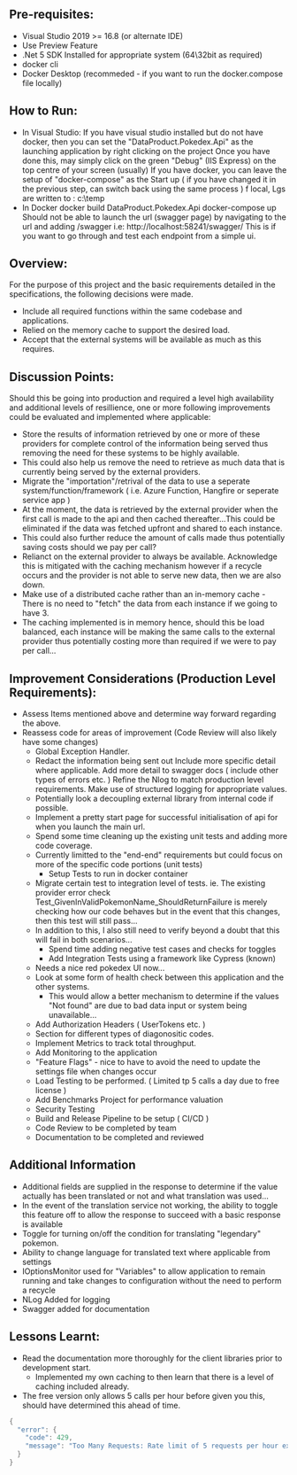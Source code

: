 ## Pre-requisites:
 - Visual Studio 2019 >= 16.8 (or alternate IDE)
 - Use Preview Feature
 - .Net 5 SDK Installed for appropriate system (64\32bit as required)
 - docker cli
 - Docker Desktop (recommeded - if you want to run the docker.compose file locally) 

## How to Run: 
- In Visual Studio:
If you have visual studio installed but do not have docker, then you can set the "DataProduct.Pokedex.Api" as the launching application by right clicking on the project 
Once you have done this, may simply click on the green "Debug" (IIS Express) on the top centre of your screen (usually) 
If you have docker, you can leave the setup of "docker-compose" as the Start up ( if you have changed it in the previous step, can switch back using the same process ) f local, Lgs are written to : c:\temp
- In Docker
docker build DataProduct.Pokedex.Api
docker-compose up
Should not be able to launch the url (swagger page) by navigating to the url and adding /swagger i.e: http://localhost:58241/swagger/ This is if you want to go through and test each endpoint from a simple ui.
			
## Overview:
For the purpose of this project and the basic requirements detailed in the specifications, the following decisions were made.
- Include all required functions within the same codebase and applications.
- Relied on the memory cache to support the desired load.
- Accept that the external systems will be available as much as this requires.

## Discussion Points:
Should this be going into production and required a level high availability and additional levels of resillience, one or more following improvements could be evaluated and implemented where applicable:
- Store the results of information retrieved by one or more of these providers for complete control of the information being served thus removing the need for these systems to be highly available.
- This could also help us remove the need to retrieve as much data that is currently being served by the external providers.
- Migrate the "importation"/retrival of the data to use a seperate system/function/framework ( i.e. Azure Function, Hangfire or seperate service app )
- At the moment, the data is retrieved by the external provider when the first call is made to the api and then cached thereafter...This could be eliminated if the data was fetched upfront and shared to each instance.
- This could also further reduce the amount of calls made thus potentially saving costs should we pay per call?
- Relianct on the external provider to always be available. Acknowledge this is mitigated with the caching mechanism however if a recycle occurs and the provider is not able to serve new data, then we are also down. 
- Make use of a distributed cache rather than an in-memory cache - There is no need to "fetch" the data from each instance if we going to have 3.
- The caching implemented is in memory hence, should this be load balanced, each instance will be making the same calls to the external provider thus potentially costing more than required if we were to pay per call...

## Improvement Considerations (Production Level Requirements):
- Assess Items mentioned above and determine way forward regarding the above.
- Reassess code for areas of improvement (Code Review will also likely have some changes)
  - Global Exception Handler.
  - Redact the information being sent out
	Include more specific detail where applicable.
	Add more detail to swagger docs ( include other types of errors etc. )
	Refine the Nlog to match production level requirements.
	Make use of structured logging for appropriate values.
  - Potentially look a decoupling external library from internal code if possible.
  - Implement a pretty start page for successful initialisation of api for when you launch the main url.
  - Spend some time cleaning up the existing unit tests and adding more code coverage.
  - Currently limitted to the "end-end" requirements but could focus on more of the specific code portions (unit tests)
  	- Setup Tests to run in docker container
  - Migrate certain test to integration level of tests. ie. The existing provider error check Test_GivenInValidPokemonName_ShouldReturnFailure is merely checking how our code behaves but in the event that this changes, then this test will still pass...
  - In addition to this, I also still need to verify beyond a doubt that this will fail in both scenarios...
	- Spend time adding negative test cases and checks for toggles
	- Add Integration Tests using a framework like Cypress (known)
  - Needs a nice red pokedex UI now...
  - Look at some form of health check between this application and the other systems.
	- This would allow a better mechanism to determine if the values "Not found" are due to bad data input or system being unavailable...
  - Add Authorization Headers ( UserTokens etc. )
  - Section for different types of diagonositic codes.
  - Implement Metrics to track total throughput.
  - Add Monitoring to the application
  - "Feature Flags" - nice to have to avoid the need to update the settings file when changes occur
  - Load Testing to be performed. ( Limited tp 5 calls a day due to free license )
  - Add Benchmarks Project for performance valuation
  - Security Testing
  - Build and Release Pipeline to be setup ( CI/CD )
  - Code Review to be completed by team
  - Documentation to be completed and reviewed

## Additional Information
- Additional fields are supplied in the response to determine if the value actually has been translated or not and what translation was used...
- In the event of the translation service not working, the ability to toggle this feature off to allow the response to succeed with a basic response is available
- Toggle for turning on/off the condition for translating "legendary" pokemon.
- Ability to change language for translated text where applicable from settings
- IOptionsMonitor used for "Variables" to allow application to remain running and take changes to configuration without the need to perform a recycle
- NLog Added for logging
- Swagger added for documentation
	
## Lessons Learnt:
 - Read the documentation more thoroughly for the client libraries prior to development start. 
   - Implemented my own caching to then learn that there is a level of caching included already.
 - The free version only allows 5 calls per hour before given you this, should have determined this ahead of time.
```cs
{
  "error": {
    "code": 429,
    "message": "Too Many Requests: Rate limit of 5 requests per hour exceeded. Please wait for 38 minutes and 36 seconds."
  }
}
```

